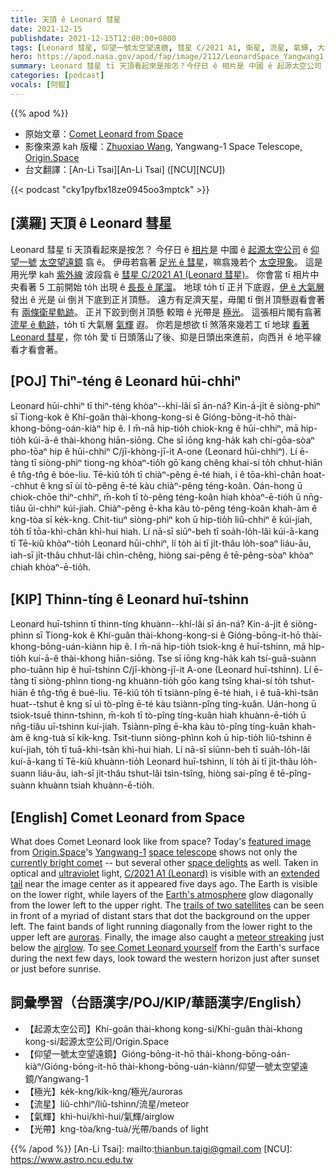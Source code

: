 ```yaml
---
title: 天頂 ê Leonard 彗星
date: 2021-12-15
publishdate: 2021-12-15T12:00:00+0800
tags: [Leonard 彗星, 仰望一號太空望遠鏡, 彗星 C/2021 A1, 衛星, 流星, 氣輝, 大氣層, 光學, 紫外線, 極光]
hero: https://apod.nasa.gov/apod/fap/image/2112/LeonardSpace_Yangwang1_960.jpg
summary: Leonard 彗星 tī 天頂看起來是按怎？今仔日 ê 相片是 中國 ê 起源太空公司 ê 仰望一號太空望遠鏡翕 ê。伊毋若翕著彗星，嘛翕幾若个太空現象。
categories: [podcast]
vocals: [阿錕]
---
```


{{% apod %}}

- 原始文章：[Comet Leonard from Space](https://apod.nasa.gov/apod/ap211215.html)
- 影像來源 kah 版權：[Zhuoxiao Wang](mailto:zhuoxiao@origin.space), Yangwang-1 Space Telescope, [Origin.Space](https://origin.space/)
- 台文翻譯：[An-Li Tsai][An-Li Tsai] ([NCU][NCU])

{{< podcast "cky1pyfbx18ze0945oo3mptck" >}}

## [漢羅] 天頂 ê Leonard 彗星
Leonard 彗星 tī 天頂看起來是按怎？
今仔日 ê [相片][featured image]是 中國 ê [起源太空公司][Origin.Space] ê [仰望一號][Yangwang-1] [太空望遠鏡][space telescope] 翕 ê。
伊毋若翕著 [足光 ê 彗星][currently bright comet]，嘛翕幾若个 [太空現象][space delights]。
這是用光學 kah [紫外線][ultraviolet] 波段翕 ê [彗星 C/2021 A1 (Leonard 彗星)][C/2021 A1 (Leonard)]。
你會當 tī 相片中央看著 5 工前開始 to̍h 出現 ê [長長 ê 尾溜][extended tail t]。
地球 to̍h tī 正爿下底遐，[伊 ê 大氣層][Earth's atmosphere] 發出 ê 光是 ùi 倒爿下底到正爿頂懸。
遠方有足濟天星，毋閣 tī 倒爿頂懸遐看會著有 [兩條衛星軌跡][trails of two satellites]。
正爿下跤到倒爿頂懸 較暗 ê 光帶是 [極光][auroras]。
這張相片閣有翕著 [流星 ê 軌跡][meteor streaking t]，to̍h tī 大氣層 [氣輝][airglow] 遐。
你若是想欲 tī 煞落來幾若工 tī 地球 [看著 Leonard 彗星][see Comet Leonard yourself]，你 to̍h 愛 tī 日頭落山了後、抑是日頭出來進前，向西爿 ê 地平線看才看會著。

## [POJ] Thiⁿ-téng ê Leonard hūi-chhiⁿ
Leonard hūi-chhiⁿ tī thiⁿ-téng khòaⁿ--khí-lâi sī án-ná?
Kin-á-ji̍t ê siòng-phìⁿ sī Tiong-kok ê Khí-goân thài-khong-kong-si ê Gióng-bōng-it-hō thài-khong-bōng-oán-kiàⁿ hip ê.
I m̄-nā hip-tio̍h chiok-kng ê hūi-chhiⁿ, mā hip-tio̍h kúi-ā-ê thài-khong hiān-siōng.
Che sī iōng kng-ha̍k kah chí-gōa-sòaⁿ pho-tōaⁿ hip ê hūi-chhiⁿ C/jī-khòng-jī-it A-one (Leonard hūi-chhiⁿ).
Lí ē-tàng tī siòng-phìⁿ tiong-ng khòaⁿ-tio̍h gō͘ kang chêng khai-sí to̍h chhut-hiān ê tn̂g-tn̂g ê bóe-liu.
Tē-kiû to̍h tī chiàⁿ-pêng ē-té hiah, i ê tōa-khì-chân hoat--chhut ê kng sī ùi tò-pêng ē-té kàu chiàⁿ-pêng téng-koân.
Oán-hong ū chiok-chōe thiⁿ-chhiⁿ, m̄-koh tī tò-pêng téng-koân hiah khòaⁿ-ē-tio̍h ū nn̄g-tiâu ūi-chhiⁿ kúi-jiah.
Chiàⁿ-pêng ē-kha kàu tò-pêng téng-koân khah-àm ê kng-tòa sī ke̍k-kng.
Chit-tiuⁿ siòng-phìⁿ koh ū hip-tio̍h liû-chhiⁿ ê kúi-jiah, to̍h tī tōa-khì-chân khì-hui hiah.
Lí nā-sī siūⁿ-beh tī soa̍h-lo̍h-lâi kúi-ā-kang tī Tē-kiû khòaⁿ-tio̍h Leonard hūi-chhiⁿ, lí to̍h ài tī ji̍t-thâu lo̍h-soaⁿ liáu-āu, iah-sī ji̍t-thâu chhut-lâi chìn-chêng, hiòng sai-pêng ê tē-pêng-sòaⁿ khòaⁿ chiah khòaⁿ-ē-tio̍h.

## [KIP] Thinn-tíng ê Leonard huī-tshinn
Leonard huī-tshinn tī thinn-tíng khuànn--khí-lâi sī án-ná?
Kin-á-ji̍t ê siòng-phìnn sī Tiong-kok ê Khí-guân thài-khong-kong-si ê Gióng-bōng-it-hō thài-khong-bōng-uán-kiànn hip ê.
I m̄-nā hip-tio̍h tsiok-kng ê huī-tshinn, mā hip-tio̍h kuí-ā-ê thài-khong hiān-siōng.
Tse sī iōng kng-ha̍k kah tsí-guā-suànn pho-tuānn hip ê huī-tshinn C/jī-khòng-jī-it A-one (Leonard huī-tshinn).
Lí ē-tàng tī siòng-phìnn tiong-ng khuànn-tio̍h gōo kang tsîng khai-sí to̍h tshut-hiān ê tn̂g-tn̂g ê bué-liu.
Tē-kiû to̍h tī tsiànn-pîng ē-té hiah, i ê tuā-khì-tsân huat--tshut ê kng sī uì tò-pîng ē-té kàu tsiànn-pîng tíng-kuân.
Uán-hong ū tsiok-tsuē thinn-tshinn, m̄-koh tī tò-pîng tíng-kuân hiah khuànn-ē-tio̍h ū nn̄g-tiâu uī-tshinn kuí-jiah.
Tsiànn-pîng ē-kha kàu tò-pîng tíng-kuân khah-àm ê kng-tuà sī ki̍k-kng.
Tsit-tiunn siòng-phìnn koh ū hip-tio̍h liû-tshinn ê kuí-jiah, to̍h tī tuā-khì-tsân khì-hui hiah.
Lí nā-sī siūnn-beh tī sua̍h-lo̍h-lâi kuí-ā-kang tī Tē-kiû khuànn-tio̍h Leonard huī-tshinn, lí to̍h ài tī ji̍t-thâu lo̍h-suann liáu-āu, iah-sī ji̍t-thâu tshut-lâi tsìn-tsîng, hiòng sai-pîng ê tē-pîng-suànn khuànn tsiah khuànn-ē-tio̍h.

## [English] Comet Leonard from Space
What does Comet Leonard look like from space?
Today's [featured image][featured image] from [Origin.Space][Origin.Space]'s [Yangwang-1][Yangwang-1] [space telescope][space telescope] shows not only the [currently bright comet][currently bright comet] -- but several other [space delights][space delights] as well.
Taken in optical and [ultraviolet][ultraviolet] light, [C/2021 A1 (Leonard)][C/2021 A1 (Leonard)] is visible with an [extended tail][extended tail e] near the image center as it appeared five days ago.
The Earth is visible on the lower right, while layers of the [Earth's atmosphere][Earth's atmosphere] glow diagonally from the lower left to the upper right.
The [trails of two satellites][trails of two satellites] can be seen in front of a myriad of distant stars that dot the background on the upper left.
The faint bands of light running diagonally from the lower right to the upper left are [auroras][auroras].
Finally, the image also caught a [meteor streaking][meteor streaking e] just below the [airglow][airglow].
To [see Comet Leonard yourself][see Comet Leonard yourself] from the Earth's surface during the next few days, look toward the western horizon just after sunset or just before sunrise.

## 詞彙學習（台語漢字/POJ/KIP/華語漢字/English）
- 【起源太空公司】Khí-goân thài-khong kong-si/Khí-guân thài-khong kong-si/起源太空公司/Origin.Space
- 【仰望一號太空望遠鏡】Gióng-bōng-it-hō thài-khong-bōng-oán-kiàⁿ/Gióng-bōng-it-hō thài-khong-bōng-uán-kiànn/仰望一號太空望遠鏡/Yangwang-1
- 【極光】ke̍k-kng/ki̍k-kng/極光/auroras
- 【流星】liû-chhiⁿ/liû-tshinn/流星/meteor
- 【氣輝】khì-hui/khì-hui/氣輝/airglow
- 【光帶】kng-tòa/kng-tuà/光帶/bands of light

{{% /apod %}}
[An-Li Tsai]: mailto:thianbun.taigi@gmail.com
[NCU]: https://www.astro.ncu.edu.tw

[featured image]:https://youtu.be/2I6BoOZPf6E
[Origin.Space]:https://en.wikipedia.org/wiki/Origin_Space
[Yangwang-1]:https://space.skyrocket.de/doc_sdat/yangwang-1.htm
[space telescope]:https://www.space.com/chinese-satellite-watching-meteors-aurora
[currently bright comet]:http://www.aerith.net/comet/catalog/2021A1/2021A1.html
[space delights]:https://delavanlakesvet.com/images/uploads/general_images/smiling-cat-for-web.jpg
[ultraviolet]:https://science.nasa.gov/ems/10_ultravioletwaves
[C/2021 A1 (Leonard)]:https://en.wikipedia.org/wiki/C/2021_A1_(Leonard)
[extended tail e]:https://apod.nasa.gov/apod/ap211212.html
[extended tail t]:https://apod.tw/daily/20211212/
[Earth's atmosphere]:https://www.nasa.gov/mission_pages/sunearth/science/atmosphere-layers2.html
[trails of two satellites]:https://apod.nasa.gov/apod/ap191014.html
[auroras]:https://apod.nasa.gov/apod/ap051105.html
[meteor streaking e]:https://apod.nasa.gov/apod/ap210808.html
[meteor streaking t]:https://apod.tw/daily/20210808/
[airglow]:https://apod.nasa.gov/apod/ap180306.html
[see Comet Leonard yourself]:https://earthsky.org/astronomy-essentials/comet-leonard-might-become-2021s-brightest-2022/
